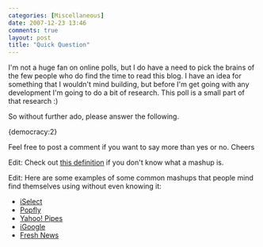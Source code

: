 ```yaml
---
categories: [Miscellaneous]
date: 2007-12-23 13:46
comments: true
layout: post
title: "Quick Question"
---
```

I'm not a huge fan on online polls, but I do have a need to pick the brains of the few people who do find the time to read this blog.  I have an idea for something that I wouldn't mind building, but before I'm get going with any development I'm going to do a bit of research. This poll is a small part of that research :)<!--more-->

So without further ado, please answer the following.


<div>{democracy:2}</div>

Feel free to post a comment if you want to say more than yes or no. Cheers

Edit: Check out <a href="http://en.wikipedia.org/wiki/Mashup_(web_application_hybrid)" title="Mashup">this definition</a> if you don't know what a mashup is.

Edit: Here are some examples of some common mashups that people mind find themselves using without even knowing it:
<ul>
<li><a href="http://iselect.com.au/" title="iSelect">iSelect</a></li>
<li><a href="http://www.popfly.ms/" title="Popfly">Popfly</a></li>
<li><a href="http://pipes.yahoo.com/" title="Yahoo! Pipes">Yahoo! Pipes</a></li>
<li><a href="http://www.google.com/ig" title="iGoogle">iGoogle</a></li>
<li><a href="http://freshnews.org/" title="Fresh News">Fresh News</a></li>
</ul>
